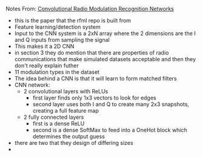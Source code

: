 
Notes From: [Convolutional Radio Modulation Recognition Networks](https://arxiv.org/pdf/1602.04105)
- this is the paper that the rfml repo is built from
- Feature learning/detection system
- Input to the CNN system is a 2xN array where the 2 dimensions are the I and Q inputs from sampling the signal
- This makes it a 2D CNN
- in section 3 they do mention that there are properties of radio communications that make simulated datasets acceptable and then they don't really explain futher
- 11 modulation types in the dataset
- The idea behind a CNN is that it will learn to form matched filters
- CNN network:
    - 2 convolutional layers with ReLUs 
        - first layer finds only 1x3 vectors to look for edges
        - second layer uses both I and Q to create many 2x3 snapshots, creating a full feature map
    - 2 fully connected layers
        - first is a dense ReLU
        - second is a dense SoftMax to feed into a OneHot block which determines the output guess
- there are two that they design of differing sizes
- 
